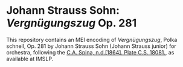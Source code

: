 # Johann Strauss Sohn: *Vergnügungszug* Op. 281

This repository contains an MEI encoding of *Vergnügungszug*, Polka schnell, Op. 281 by Johann Strauss Sohn (Johann Strauss junior) for orchestra, following the [C.A. Spina, n.d.[1864]. Plate C.S. 18081.](https://imslp.org/wiki/Vergn%C3%BCgungszug_Polka,_Op.281_(Strauss_Jr.,_Johann)), as available at IMSLP.


